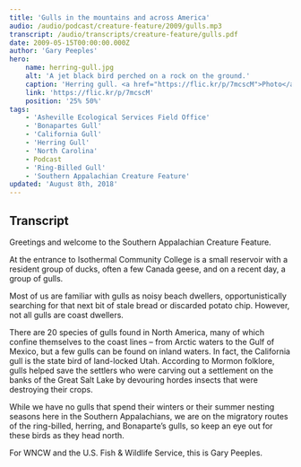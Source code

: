 ```yaml
---
title: 'Gulls in the mountains and across America'
audio: /audio/podcast/creature-feature/2009/gulls.mp3
transcript: /audio/transcripts/creature-feature/gulls.pdf
date: 2009-05-15T00:00:00.000Z
author: 'Gary Peeples'
hero:
    name: herring-gull.jpg
    alt: 'A jet black bird perched on a rock on the ground.'
    caption: 'Herring gull. <a href="https://flic.kr/p/7mcscM">Photo</a> by Tim Lenz, CC BY 2.0.'
    link: 'https://flic.kr/p/7mcscM'
    position: '25% 50%'
tags:
    - 'Asheville Ecological Services Field Office'
    - 'Bonapartes Gull'
    - 'California Gull'
    - 'Herring Gull'
    - 'North Carolina'
    - Podcast
    - 'Ring-Billed Gull'
    - 'Southern Appalachian Creature Feature'
updated: 'August 8th, 2018'
---
```


## Transcript

Greetings and welcome to the Southern Appalachian Creature Feature.

At the entrance to Isothermal Community College is a small reservoir with a resident group of ducks, often a few Canada geese, and on a recent day, a group of gulls.

Most of us are familiar with gulls as noisy beach dwellers, opportunistically searching for that next bit of stale bread or discarded potato chip. However, not all gulls are coast dwellers.

There are 20 species of gulls found in North America, many of which confine themselves to the coast lines – from Arctic waters to the Gulf of Mexico, but a few gulls can be found on inland waters. In fact, the California gull is the state bird of land-locked Utah. According to Mormon folklore, gulls helped save the settlers who were carving out a settlement on the banks of the Great Salt Lake by devouring hordes insects that were destroying their crops.

While we have no gulls that spend their winters or their summer nesting seasons here in the Southern Appalachians, we are on the migratory routes of the ring-billed, herring, and Bonaparte’s gulls, so keep an eye out for these birds as they head north.

For WNCW and the U.S. Fish & Wildlife Service, this is Gary Peeples.